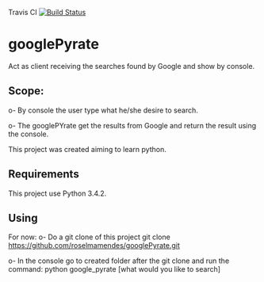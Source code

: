 Travis CI
[![Build Status](https://travis-ci.org/roselmamendes/googlePyrate.svg?branch=scrapy)](https://travis-ci.org/roselmamendes/googlePyrate)

# googlePyrate
Act as client receiving the searches found by Google and show by console.

## Scope:

  o- By console the user type what he/she desire to search.
  
  o- The googlePYrate get the results from Google and return the result using the console.
  
This project was created aiming to learn python.


## Requirements

This project use Python 3.4.2.

## Using
For now:
  o- Do a git clone of this project
  git clone https://github.com/roselmamendes/googlePyrate.git

  o- In the console go to created folder after the git clone and run the command: 
  python google_pyrate [what would you like to search]
